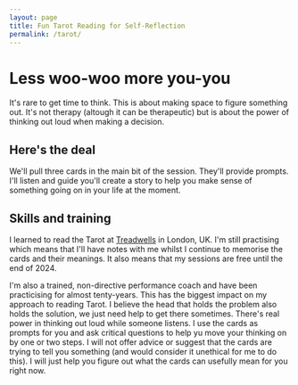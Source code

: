 ```yaml
---
layout: page
title: Fun Tarot Reading for Self-Reflection
permalink: /tarot/
---
```


# Less woo-woo more you-you

It's rare to get time to think. This is about making space to figure something out. It's not therapy (altough it can be therapeutic) but is about the power of thinking out loud when making a decision.

## Here's the deal

We'll pull three cards in the main bit of the session. They'll provide prompts. I'll listen and guide you'll create a story to help you make sense of something going on in your life at the moment.

## Skills and training

I learned to read the Tarot at [Treadwells](https://www.treadwells-london.com/) in London, UK. I'm still practising which means that I'll have notes with me whilst I continue to memorise the cards and their meanings. It also means that my sessions are free until the end of 2024.

I'm also a trained, non-directive performance coach and have been practicising for almost tenty-years. This has the biggest impact on my approach to reading Tarot. I believe the head that holds the problem also holds the solution, we just need help to get there sometimes. There's real power in thinking out loud while someone listens. I use the cards as prompts for you and ask critical questions to help yu move your thinking on by one or two steps. I will not offer advice or suggest that the cards are trying to tell you something (and would consider it unethical for me to do this). I will just help you figure out what the cards can usefully mean for you right now.
